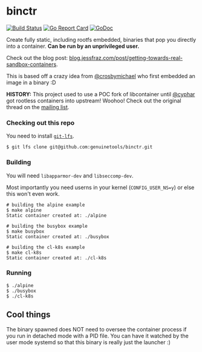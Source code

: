 # binctr

[![Build Status](https://travis-ci.org/genuinetools/binctr.svg?branch=master)](https://travis-ci.org/genuinetools/binctr)
[![Go Report Card](https://goreportcard.com/badge/github.com/genuinetools/binctr)](https://goreportcard.com/report/github.com/genuinetools/binctr)
[![GoDoc](https://godoc.org/github.com/genuinetools/binctr?status.svg)](https://godoc.org/github.com/genuinetools/binctr)

Create fully static, including rootfs embedded, binaries that pop you directly
into a container. **Can be run by an unprivileged user.**

Check out the blog post: [blog.jessfraz.com/post/getting-towards-real-sandbox-containers](https://blog.jessfraz.com/post/getting-towards-real-sandbox-containers/).

This is based off a crazy idea from [@crosbymichael](https://github.com/crosbymichael)
who first embedded an image in a binary :D

**HISTORY:** This project used to use a POC fork of libcontainer until [@cyphar](https://github.com/cyphar)
got rootless containers into upstream! Woohoo!
Check out the original thread on the 
[mailing list](https://groups.google.com/a/opencontainers.org/forum/#!topic/dev/yutVaSLcqWI).

### Checking out this repo

You need to install [`git-lfs`](https://github.com/git-lfs/git-lfs/wiki/Installation).

```console
$ git lfs clone git@github.com:genuinetools/binctr.git
```

### Building

You will need `libapparmor-dev` and `libseccomp-dev`.

Most importantly you need userns in your kernel (`CONFIG_USER_NS=y`)
or else this won't even work.

```console
# building the alpine example
$ make alpine
Static container created at: ./alpine

# building the busybox example
$ make busybox
Static container created at: ./busybox

# building the cl-k8s example
$ make cl-k8s
Static container created at: ./cl-k8s
```

### Running

```console
$ ./alpine
$ ./busybox
$ ./cl-k8s
```

## Cool things

The binary spawned does NOT need to oversee the container process if you
run in detached mode with a PID file. You can have it watched by the user mode
systemd so that this binary is really just the launcher :)
